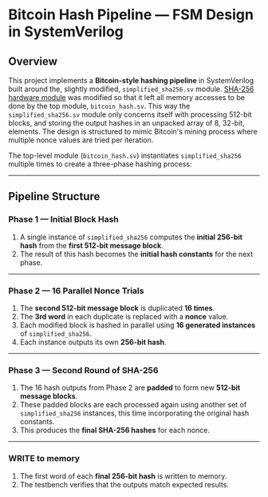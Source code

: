 # Bitcoin Hash Pipeline — FSM Design in SystemVerilog

## Overview
This project implements a **Bitcoin-style hashing pipeline** in SystemVerilog built around the, slightly modified, `simplified_sha256.sv` module. 
[SHA-256 hardware module](https://github.com/bigbyrus/SHA-256) was modified so that it left all memory accesses to be done by the top module, `bitcoin_hash.sv`. 
This way the `simplified_sha256.sv` module only concerns itself with processing 512-bit blocks, and storing the output hashes in an unpacked array of 8, 32-bit, elements.
The design is structured to mimic Bitcoin's mining process where multiple nonce values are tried per iteration.

The top-level module (`bitcoin_hash.sv`) instantiates `simplified_sha256` multiple times to create a three-phase hashing process:

---

## Pipeline Structure

### **Phase 1 — Initial Block Hash**
1. A single instance of `simplified_sha256` computes the **initial 256-bit hash** from the **first 512-bit message block**.
2. The result of this hash becomes the **initial hash constants** for the next phase.

---

### **Phase 2 — 16 Parallel Nonce Trials**
1. The **second 512-bit message block** is duplicated **16 times**.
2. The **3rd word** in each duplicate is replaced with a **nonce** value.
3. Each modified block is hashed in parallel using **16 generated instances** of `simplified_sha256`.
4. Each instance outputs its own **256-bit hash**.

---

### **Phase 3 — Second Round of SHA-256**
1. The 16 hash outputs from Phase 2 are **padded** to form new **512-bit message blocks**.
2. These padded blocks are each processed again using another set of `simplified_sha256` instances, this time incorporating the original hash constants.
3. This produces the **final SHA-256 hashes** for each nonce.

---

### **WRITE to memory**
1. The first word of each **final 256-bit hash** is written to memory.
2. The testbench verifies that the outputs match expected results.

